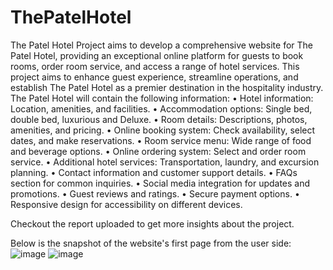 # ThePatelHotel
The Patel Hotel Project aims to develop a comprehensive website for The Patel Hotel, providing an exceptional online platform for guests to book rooms, order room service, and access a range of hotel services. This project aims to enhance guest experience, streamline operations, and establish The Patel Hotel as a premier destination in the hospitality industry.
The Patel Hotel will contain the following information:
• Hotel information: Location, amenities, and facilities.
• Accommodation options: Single bed, double bed, luxurious and Deluxe.
• Room details: Descriptions, photos, amenities, and pricing.
• Online booking system: Check availability, select dates, and make reservations.
• Room service menu: Wide range of food and beverage options.
• Online ordering system: Select and order room service.
• Additional hotel services: Transportation, laundry, and excursion planning.
• Contact information and customer support details.
• FAQs section for common inquiries.
• Social media integration for updates and promotions.
• Guest reviews and ratings.
• Secure payment options.
• Responsive design for accessibility on different devices.

Checkout the report uploaded to get more insights about the project.

Below is the snapshot of the website's first page from the user side:
![image](https://github.com/Shikhakk/ThePatelHotel/assets/171598698/144d7085-db48-4b1d-9b8b-d5b5e7bc5952)
![image](https://github.com/Shikhakk/ThePatelHotel/assets/171598698/3d397f86-9d1a-4585-958c-4708d1b98ce2)
